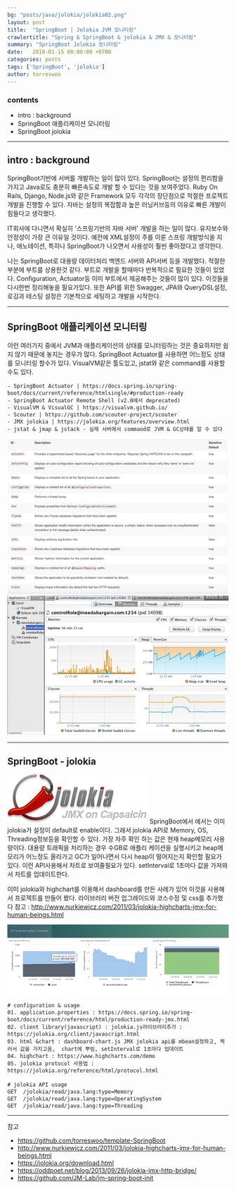 ```yaml
---
bg: "posts/java/jolokia/jolokia02.png"
layout: post
title:  "SpringBoot | Jolokia JVM 모니터링"
crawlertitle: "Spring & SpringBoot & jolokia & JMX & 모니터링"
summary: "SpringBoot Jolokia 모니터링"
date:   2018-01-15 00:00:00 +0700
categories: posts
tags: ['SpringBoot', 'jolokia']
author: torreswoo
---
```


### contents
- intro : background 
- SpringBoot 애플리케이션 모니터링 
- SpringBoot jolokia

---

## intro : background 
  SpringBoot기반에 서버를 개발하는 일이 많이 있다. SpringBoot는 설정의 편리함을 가지고 Java로도 충분히 빠른속도로 개발 할 수 있다는 것을 보여주었다. Ruby On Rails, Django, Node.js와 같은 Framework 모두 각각의 장단점으로 적절한 프로젝트 개발을 진행할 수 있다. 자바는 설정의 복잡함과 높은 러닝커브등의 이유로 빠른 개발이 힘들다고 생각했다. 

  IT회사에 다니면서 확실히 '스프링기반의 자바 서버' 개발을 하는 일이 많다. 유지보수와 안정성이 가장 큰 이유일 것이다. 예전에 XML설정이 주를 이룬 스프링 개발방식을 지나, 애노테이션, 특히나 SpringBoot가 나오면서 사용성이 훨씬 좋아졌다고 생각한다.

  나는 SpringBoot로 대용량 데이터처리 백엔드 서버와 API서버 등을 개발했다. 적절한 부분에 부트를 상용한것 같다. 부트로 개발을 할때마다 반복적으로 필요한 것들이 있었다. Configuration, Actuator등 이미 부트에서 제공해주는 것들이 많이 있다. 이것들을 다시한번 정리해놓을 필요가있다. 또한 API를 위한 Swagger, JPA와 QueryDSL설정, 로깅과 테스팅 설정은 기본적으로 세팅하고 개발을 시작한다.


---

## SpringBoot 애플리케이션 모니터링 
 이런 여러가지 중에서 JVM과 애플리케이션의 상태를 모니터링하는 것은 중요하지만 쉽지 않기 때문에 놓지는 경우가 많다. SpringBoot Actuator를 사용하면 어느정도 상태를 모니터링 할수가 있다. VisualVM같은 툴도있고, jstat와 같은 command를 사용할 수도 있다.
 
```
- SpringBoot Actuator | https://docs.spring.io/spring-boot/docs/current/reference/htmlsingle/#production-ready
- SpringBoot Actuator Remote Shell (v2.0에서 deprecated)
- VisualVM & VisualGC | https://visualvm.github.io/
- Scouter | https://github.com/scouter-project/scouter
- JMX jolokia | https://jolokia.org/features/overview.html
- jstat & jmap & jstack - 실제 서버에서 command로 JVM & GC상태를 알 수 있다
``` 
![springboot actuator](/assets/images/posts/java/jolokia/actuator01.png)
![VisualVM](/assets/images/posts/java/jolokia/visualvm01.png)
 
 
---

## SpringBoot - jolokia
![jolokia](/assets/images/posts/java/jolokia/jolokia01.png)
  SpringBoot에서 에서는 이미 jolokia가 설정이 default로 enable이다. 그래서 jolokia API로 Memory, OS, Threading정보등을 확인할 수 있다. 가장 자주 확인 하는 값은 현재 heap메모리 사용량이다. 대용량 트래픽을 처리하는 경우 수GB로 애플리 케이션을 실행시키고 heap메모리가 어느정도 올라가고 GC가 일어나면서 다시 heap이 떨어지는지 확인할 필요가 있다. 이런 API사용해서 차트로 보여줄필요가 있다. setInterval로 1초마다 값을 가져와서 차트를 업데이트한다.
  
  이미 jolokia와 highchart를 이용해서 dashboard를 만든 사례가 있어 이것을 사용해서 프로젝트를 만들어 봤다. 라이브러리 버전 업그레이드와 코스수정 및 css를 추가했다 
  참고 : http://www.nurkiewicz.com/2011/03/jolokia-highcharts-jmx-for-human-beings.html
  
![jolokia](/assets/images/posts/java/jolokia/jolokia03.png)


```
# configuration & usage
01. application.properties : https://docs.spring.io/spring-boot/docs/current/reference/html/production-ready-jmx.html
02. client library(javascript) : jolokia.js라이브러리추가 : https://jolokia.org/client/javascript.html
03. html &chart : dashboard-chart.js JMX jolokia api를 mbean설정하고, 찍러서 값을 가지고옴,  chart에 뿌림, setInterval로 1초마다 업데이트          
04. highchart : https://www.highcharts.com/demo
05. jolokia protocol 사용법 : https://jolokia.org/reference/html/protocol.html

# jolokia API usage
GET  /jolokia/read/java.lang:type=Memory
GET  /jolokia/read/java.lang:type=OperatingSystem
GET  /jolokia/read/java.lang:type=Threading
```
  
  
---
참고
- https://github.com/torreswoo/template-SpringBoot
- http://www.nurkiewicz.com/2011/03/jolokia-highcharts-jmx-for-human-beings.html
- https://jolokia.org/download.html
- https://oddpoet.net/blog/2013/09/26/jolokia-jmx-http-bridge/
- https://github.com/JM-Lab/jm-spring-boot-init

